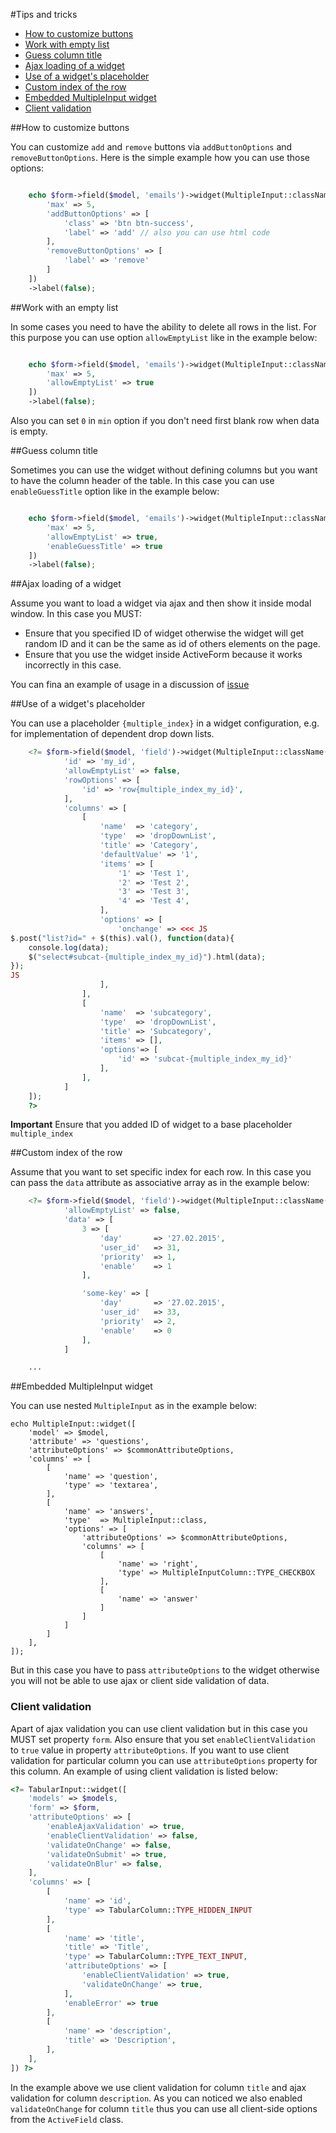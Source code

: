 #Tips and tricks

 - [How to customize buttons](#how-to-customize-buttons)
 - [Work with empty list](#work-with-empty-list)
 - [Guess column title](#guess-column-title)
 - [Ajax loading of a widget](#ajax-loading)
 - [Use of a widget's placeholder](#using-placeholder)
 - [Custom index of the row](#custom-index)
 - [Embedded MultipleInput widget](#embedded)
 - [Client validation](#client-validation)

##How to customize buttons

You can customize `add` and `remove` buttons via `addButtonOptions` and `removeButtonOptions`. Here is the simple example
how you can use those options:

```php

    echo $form->field($model, 'emails')->widget(MultipleInput::className(), [
        'max' => 5,
        'addButtonOptions' => [
            'class' => 'btn btn-success',
            'label' => 'add' // also you can use html code
        ],
        'removeButtonOptions' => [
            'label' => 'remove'
        ]
    ])
    ->label(false);

```

##Work with an empty list

In some cases you need to have the ability to delete all rows in the list. For this purpose you can use option `allowEmptyList` like in the example below:

```php

    echo $form->field($model, 'emails')->widget(MultipleInput::className(), [
        'max' => 5,
        'allowEmptyList' => true
    ])
    ->label(false);

```

Also you can set `0` in `min` option if you don't need first blank row when data is empty.

##Guess column title

Sometimes you can use the widget without defining columns but you want to have the column header of the table.
In this case you can use `enableGuessTitle` option like in the example below:

```php

    echo $form->field($model, 'emails')->widget(MultipleInput::className(), [
        'max' => 5,
        'allowEmptyList' => true,
        'enableGuessTitle' => true
    ])
    ->label(false);

```

##Ajax loading of a widget <a id="ajax-loading"></a>

Assume you want to load a widget via ajax and then show it inside modal window. In this case you MUST:

- Ensure that you specified ID of widget otherwise the widget will get random ID and it can be the same as id of others elements on the page.
- Ensure that you use the widget inside ActiveForm because it works incorrectly in this case.

You can fina an example of usage in a discussion of [issue](https://github.com/unclead/yii2-multiple-input/issues/58)

##Use of a widget's placeholder <a id="using-placeholder"></a>

You can use a placeholder `{multiple_index}` in a widget configuration, e.g. for implementation of dependent drop down lists.

```php
    <?= $form->field($model, 'field')->widget(MultipleInput::className(), [
            'id' => 'my_id',
            'allowEmptyList' => false,
            'rowOptions' => [
                'id' => 'row{multiple_index_my_id}',
            ],
            'columns' => [
                [
                    'name'  => 'category',
                    'type'  => 'dropDownList',
                    'title' => 'Category',
                    'defaultValue' => '1',
                    'items' => [
                        '1' => 'Test 1',
                        '2' => 'Test 2',
                        '3' => 'Test 3',
                        '4' => 'Test 4',
                    ],
                    'options' => [
                        'onchange' => <<< JS
$.post("list?id=" + $(this).val(), function(data){
    console.log(data);
    $("select#subcat-{multiple_index_my_id}").html(data);
});
JS
                    ],
                ],
                [
                    'name'  => 'subcategory',
                    'type'  => 'dropDownList',
                    'title' => 'Subcategory',
                    'items' => [],
                    'options'=> [
                        'id' => 'subcat-{multiple_index_my_id}'
                    ],
                ],
            ]
    ]);
    ?>
```

**Important** Ensure that you added ID of widget to a base placeholder `multiple_index`

##Custom index of the row <a id="custom-index"></a>

Assume that you want to set specific index for each row. In this case you can pass the `data` attribute as associative array
as in the example below:

```php
    <?= $form->field($model, 'field')->widget(MultipleInput::className(), [
            'allowEmptyList' => false,
            'data' => [
                3 => [
                    'day'       => '27.02.2015',
                    'user_id'   => 31,
                    'priority'  => 1,
                    'enable'    => 1
                ],

                'some-key' => [
                    'day'       => '27.02.2015',
                    'user_id'   => 33,
                    'priority'  => 2,
                    'enable'    => 0
                ],
            ]

    ...

```


##Embedded MultipleInput widget <a id="embedded"></a>

You can use nested `MultipleInput` as in the example below:

```
echo MultipleInput::widget([
    'model' => $model,
    'attribute' => 'questions',
    'attributeOptions' => $commonAttributeOptions,
    'columns' => [
        [
            'name' => 'question',
            'type' => 'textarea',
        ],
        [
            'name' => 'answers',
            'type'  => MultipleInput::class,
            'options' => [
                'attributeOptions' => $commonAttributeOptions,
                'columns' => [
                    [
                        'name' => 'right',
                        'type' => MultipleInputColumn::TYPE_CHECKBOX
                    ],
                    [
                        'name' => 'answer'
                    ]
                ]
            ]
        ]
    ],
]);
```

But in this case you have to pass `attributeOptions` to the widget otherwise you will not be able to use ajax or client side validation of data.

### Client validation

Apart of ajax validation you can use client validation but in this case you MUST set property `form`.
Also ensure that you set `enableClientValidation` to `true` value in property `attributeOptions`. If you want to use client validation
for particular column you can use `attributeOptions` property for this column. An example of using client validation is listed below:

```php
<?= TabularInput::widget([
    'models' => $models,
    'form' => $form,
    'attributeOptions' => [
        'enableAjaxValidation' => true,
        'enableClientValidation' => false,
        'validateOnChange' => false,
        'validateOnSubmit' => true,
        'validateOnBlur' => false,
    ],
    'columns' => [
        [
            'name' => 'id',
            'type' => TabularColumn::TYPE_HIDDEN_INPUT
        ],
        [
            'name' => 'title',
            'title' => 'Title',
            'type' => TabularColumn::TYPE_TEXT_INPUT,
            'attributeOptions' => [
                'enableClientValidation' => true,
                'validateOnChange' => true,
            ],
            'enableError' => true
        ],
        [
            'name' => 'description',
            'title' => 'Description',
        ],
    ],
]) ?>

```

In the example above we use client validation for column `title` and ajax validation for column `description`.
As you can noticed we also enabled `validateOnChange` for column `title` thus you can use all client-side options from the `ActiveField` class.


